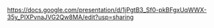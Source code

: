 

https://docs.google.com/presentation/d/1jPgtB3_Sf0-pkBFgxUqWWX-35y_PIXPvnaJVG2Qw8MA/edit?usp=sharing